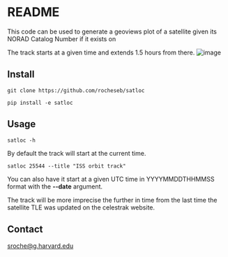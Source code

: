 # README

This code can be used to generate a geoviews plot of a satellite given its NORAD Catalog Number if it exists on 

The track starts at a given time and extends 1.5 hours from there.
![image](https://github.com/rocheseb/satloc/assets/22297924/1deb0968-9e4b-46dd-a5f2-677a711c2b5c)

## Install

`git clone https://github.com/rocheseb/satloc`

`pip install -e satloc`

## Usage

`satloc -h`

By default the track will start at the current time.

`satloc 25544 --title "ISS orbit track"`

You can also have it start at a given UTC time in YYYYMMDDTHHMMSS format with the **--date** argument.

The track will be more imprecise the further in time from the last time the satellite TLE was updated on the celestrak website.


## Contact

sroche@g.harvard.edu

